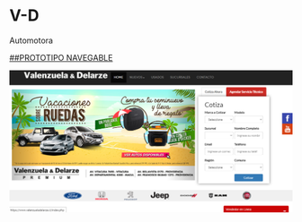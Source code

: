 # V-D
Automotora

[##PROTOTIPO NAVEGABLE](https://marijarambrosetti.github.io/Valenzuela-y-Delarze/)

![Web - Antes](assets/images/antes.png "Antes")
